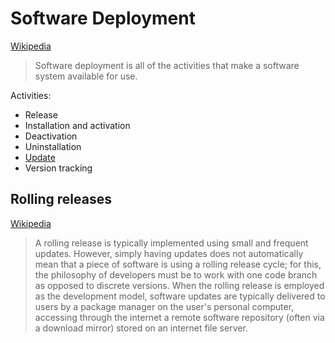 # Software Deployment
[Wikipedia](https://en.wikipedia.org/wiki/Software_deployment)

> Software deployment is all of the activities that make a software system available for use.

Activities:
- Release
- Installation and activation
- Deactivation
- Uninstallation
- [Update](Update/README.md)
- Version tracking

## Rolling releases
[Wikipedia](https://en.wikipedia.org/wiki/Rolling_release)

> A rolling release is typically implemented using small and frequent updates. However, simply having updates does not automatically mean that a piece of software is using a rolling release cycle; for this, the philosophy of developers must be to work with one code branch as opposed to discrete versions. When the rolling release is employed as the development model, software updates are typically delivered to users by a package manager on the user's personal computer, accessing through the internet a remote software repository (often via a download mirror) stored on an internet file server.
